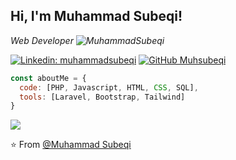 <h2> Hi, I'm Muhammad Subeqi!</h2>
<p><em> Web Developer <img src="https://komarev.com/ghpvc/?username=muhammadsubeqi&label=Profile%20views&color=0e75b6&style=flat" alt="MuhammadSubeqi" />

</em></p>

[![Linkedin: muhammadsubeqi](https://img.shields.io/badge/-muhammadsubeqi-blue?style=flat-square&logo=Linkedin&logoColor=white&link=https://www.linkedin.com/in/muhammad-subeqi/)](https://www.linkedin.com/in/muhammadsubeqi/)
[![GitHub Muhsubeqi](https://img.shields.io/github/followers/muhammadsubeqi?label=follow&style=social)](https://github.com/muhsubeqi)


```javascript
const aboutMe = {
  code: [PHP, Javascript, HTML, CSS, SQL],
  tools: [Laravel, Bootstrap, Tailwind]
}
```
![](http://github-profile-summary-cards.vercel.app/api/cards/profile-details?username=muhsubeqi&theme=dark)

⭐️ From [@Muhammad Subeqi](https://github.com/muhsubeqi)
